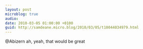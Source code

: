 ```yaml
---
layout: post
microblog: true
audio: 
date: 2010-03-05 01:00:00 +0100
guid: http://samdeane.micro.blog/2010/03/05/t10044034979.html
---
```

@Abizern ah, yeah, that would be great
